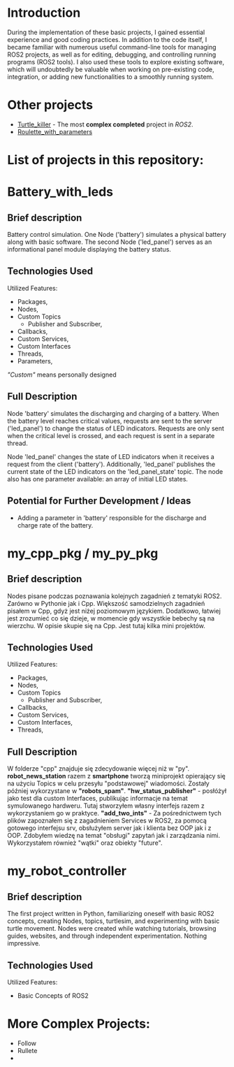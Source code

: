 # Introduction
During the implementation of these basic projects, I gained essential experience and good coding practices. In addition to the code itself, I became familiar with numerous useful command-line tools for managing ROS2 projects, as well as for editing, debugging, and controlling running programs (ROS2 tools). I also used these tools to explore existing software, which will undoubtedly be valuable when working on pre-existing code, integration, or adding new functionalities to a smoothly running system.

# Other projects
- [Turtle_killer](https://github.com/Mateoswiatek/ROS2_follow_turtle_robot) - The most **complex completed** project in *ROS2*.
- [Roulette_with_parameters](https://github.com/Mateoswiatek/ROS2_roulette_with_parameters_and_server)

List of projects in this repository:
======

# Battery_with_leds
## Brief description
Battery control simulation. One Node ('battery') simulates a physical battery along with basic software.
The second Node ('led_panel') serves as an informational panel module displaying the battery status.

## Technologies Used

Utilized Features:
- Packages,
- Nodes,
- Custom Topics
  - Publisher and Subscriber,
- Callbacks,
- Custom Services,
- Custom Interfaces
- Threads,
- Parameters,

*"Custom"* means personally designed
## Full Description
Node 'battery' simulates the discharging and charging of a battery. When the battery level reaches critical values, requests are sent to the server ('led_panel') to change the status of LED indicators. Requests are only sent when the critical level is crossed, and each request is sent in a separate thread.

Node 'led_panel' changes the state of LED indicators when it receives a request from the client ('battery'). Additionally, 'led_panel' publishes the current state of the LED indicators on the 'led_panel_state' topic. The node also has one parameter available: an array of initial LED states.


## Potential for Further Development / Ideas
- Adding a parameter in 'battery' responsible for the discharge and charge rate of the battery.

# my_cpp_pkg / my_py_pkg
## Brief description
Nodes pisane podczas poznawania kolejnych zagadnień z tematyki ROS2. Zarówno w Pythonie jak i Cpp. Większość samodzielnych zagadnień pisałem w Cpp, gdyż jest niżej poziomowym językiem. Dodatkowo, łatwiej jest zrozumieć co się dzieje, w momencie gdy wszystkie bebechy są na wierzchu. W opisie skupie się na Cpp. Jest tutaj kilka mini projektów.

## Technologies Used
Utilized Features:
- Packages,
- Nodes,
- Custom Topics
  - Publisher and Subscriber,
- Callbacks,
- Custom Services,
- Custom Interfaces,
- Threads,
## Full Description
W folderze "cpp" znajduje się zdecydowanie więcej niż w "py".
**robot_news_station** razem z **smartphone** tworzą miniprojekt opierający się na użyciu Topics w celu przesyłu "podstawowej" wiadomości. Zostały później wykorzystane w **"robots_spam"**.
**"hw_status_publisher"** - posłóżył jako test dla custom Interfaces, publikując informacje na temat symulowanego hardweru. Tutaj stworzyłem własny interfejs razem z wykorzystaniem go w praktyce.
**"add_two_ints"** - Za pośrednictwem tych plików zapoznałem się z zagadnieniem Services w ROS2, za pomocą gotowego interfejsu srv, obsłużyłem server jak i klienta bez OOP jak i z OOP. Zdobyłem wiedzę na temat "obsługi" zapytań jak i zarządzania nimi. Wykorzystałem również "wątki" oraz obiekty "future".  

# my_robot_controller
## Brief description
The first project written in Python, familiarizing oneself with basic ROS2 concepts, creating Nodes, topics, turtlesim, and experimenting with basic turtle movement.
Nodes were created while watching tutorials, browsing guides, websites, and through independent experimentation. Nothing impressive.

## Technologies Used
Utilized Features:
- Basic Concepts of ROS2

# More Complex Projects:
- Follow
- Rullete
- 
